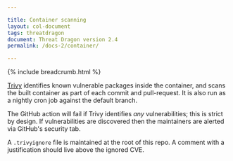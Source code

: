 ```yaml
---

title: Container scanning
layout: col-document
tags: threatdragon
document: Threat Dragon version 2.4
permalink: /docs-2/container/

---
```


{% include breadcrumb.html %}

[Trivy](https://github.com/aquasecurity/trivy) identifies known vulnerable packages inside the container,
and scans the built container as part of each commit and pull-request.
It is also run as a nightly cron job against the default branch.

The GitHub action will fail if Trivy identifies _any_ vulnerabilities; this is strict by design.
If vulnerabilities are discovered then the maintainers are alerted via GitHub's security tab.

A `.trivyignore` file is maintained at the root of this repo.
A comment with a justification should live above the ignored CVE.
